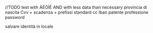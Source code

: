 //TODO test with ÀÈÒÌÉ AND with less data than necessary
provincia di nascita
Cvv + scadenza + prefissi standard cc 
Iban 
patente
professione
password

salvare identità in locale
